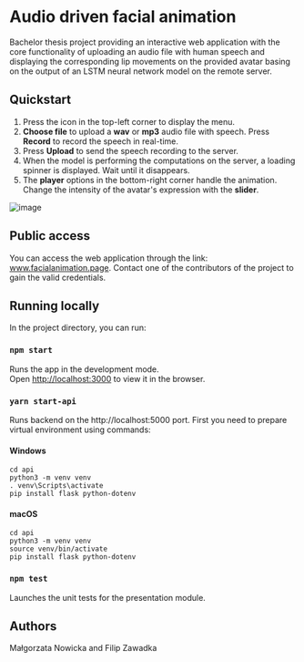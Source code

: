# Audio driven facial animation

Bachelor thesis project providing an interactive web application with the core functionality of uploading an audio file with human speech and displaying the corresponding lip movements on the provided avatar basing on the output of an LSTM neural network model on the remote server.

## Quickstart

1. Press the icon in the top-left corner to display the menu.
2. <b>Choose file</b> to upload a <b>wav</b> or <b>mp3</b> audio file with speech. Press <b>Record</b> to record the speech in real-time.
3. Press <b>Upload</b> to send the speech recording to the server.
4. When the model is performing the computations on the server, a loading spinner is displayed. Wait until it disappears.
5. The <b>player</b> options in the bottom-right corner handle the animation. Change the intensity of the avatar's expression with the <b>slider</b>.

![image](https://user-images.githubusercontent.com/49707233/104379229-77fcac00-5529-11eb-9e2f-2364861712a7.png)


## Public access

You can access the web application through the link: www.facialanimation.page. Contact one of the contributors of the project to gain the valid credentials.

## Running locally

In the project directory, you can run:

### `npm start`

Runs the app in the development mode.<br />
Open [http://localhost:3000](http://localhost:3000) to view it in the browser.

### `yarn start-api`

Runs backend on the http://localhost:5000 port.
First you need to prepare virtual environment using commands:
#### Windows
```
cd api
python3 -m venv venv
. venv\Scripts\activate
pip install flask python-dotenv
```

#### macOS
```
cd api
python3 -m venv venv
source venv/bin/activate
pip install flask python-dotenv
```

### `npm test`

Launches the unit tests for the presentation module.

## Authors

Małgorzata Nowicka and Filip Zawadka
